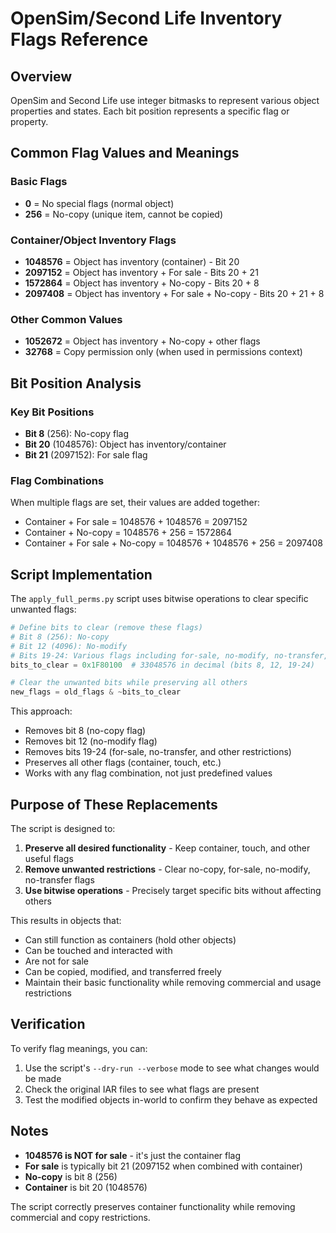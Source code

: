 # OpenSim/Second Life Inventory Flags Reference

## Overview
OpenSim and Second Life use integer bitmasks to represent various object properties and states. Each bit position represents a specific flag or property.

## Common Flag Values and Meanings

### Basic Flags
- **0** = No special flags (normal object)
- **256** = No-copy (unique item, cannot be copied)

### Container/Object Inventory Flags
- **1048576** = Object has inventory (container) - Bit 20
- **2097152** = Object has inventory + For sale - Bits 20 + 21
- **1572864** = Object has inventory + No-copy - Bits 20 + 8
- **2097408** = Object has inventory + For sale + No-copy - Bits 20 + 21 + 8

### Other Common Values
- **1052672** = Object has inventory + No-copy + other flags
- **32768** = Copy permission only (when used in permissions context)

## Bit Position Analysis

### Key Bit Positions
- **Bit 8** (256): No-copy flag
- **Bit 20** (1048576): Object has inventory/container
- **Bit 21** (2097152): For sale flag

### Flag Combinations
When multiple flags are set, their values are added together:
- Container + For sale = 1048576 + 1048576 = 2097152
- Container + No-copy = 1048576 + 256 = 1572864
- Container + For sale + No-copy = 1048576 + 1048576 + 256 = 2097408

## Script Implementation

The `apply_full_perms.py` script uses bitwise operations to clear specific unwanted flags:

```python
# Define bits to clear (remove these flags)
# Bit 8 (256): No-copy
# Bit 12 (4096): No-modify
# Bits 19-24: Various flags including for-sale, no-modify, no-transfer, and other restrictions
bits_to_clear = 0x1F80100  # 33048576 in decimal (bits 8, 12, 19-24)

# Clear the unwanted bits while preserving all others
new_flags = old_flags & ~bits_to_clear
```

This approach:
- Removes bit 8 (no-copy flag)
- Removes bit 12 (no-modify flag)
- Removes bits 19-24 (for-sale, no-transfer, and other restrictions)
- Preserves all other flags (container, touch, etc.)
- Works with any flag combination, not just predefined values

## Purpose of These Replacements

The script is designed to:
1. **Preserve all desired functionality** - Keep container, touch, and other useful flags
2. **Remove unwanted restrictions** - Clear no-copy, for-sale, no-modify, no-transfer flags
3. **Use bitwise operations** - Precisely target specific bits without affecting others

This results in objects that:
- Can still function as containers (hold other objects)
- Can be touched and interacted with
- Are not for sale
- Can be copied, modified, and transferred freely
- Maintain their basic functionality while removing commercial and usage restrictions

## Verification

To verify flag meanings, you can:
1. Use the script's `--dry-run --verbose` mode to see what changes would be made
2. Check the original IAR files to see what flags are present
3. Test the modified objects in-world to confirm they behave as expected

## Notes

- **1048576 is NOT for sale** - it's just the container flag
- **For sale** is typically bit 21 (2097152 when combined with container)
- **No-copy** is bit 8 (256)
- **Container** is bit 20 (1048576)

The script correctly preserves container functionality while removing commercial and copy restrictions. 
